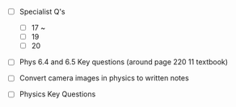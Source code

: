 - [ ] Specialist Q's
	- [ ] 17 ~  
	- [ ] 19
	- [ ] 20
- [ ] Phys 6.4 and 6.5 Key questions (around page 220 11 textbook)
- [ ] Convert camera images in physics to written notes
- [ ] Physics Key Questions

